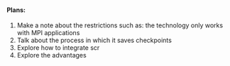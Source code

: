 #### Plans:
1. Make a note about the restrictions such as: the technology only works with MPI applications
2. Talk about the process in which it saves checkpoints
3. Explore how to integrate scr
4. Explore the advantages
